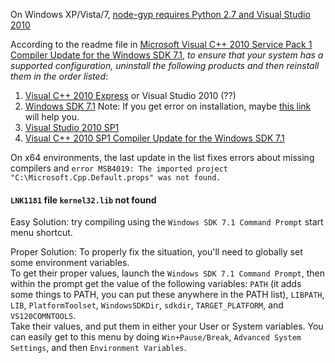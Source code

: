 On Windows XP/Vista/7, [node-gyp requires Python 2.7 and Visual Studio 2010](https://github.com/TooTallNate/node-gyp#installation)

According to the readme file in [Microsoft Visual C++ 2010 Service Pack 1 Compiler Update for the Windows SDK 7.1](http://www.microsoft.com/en-us/download/details.aspx?id=4422), _to ensure that your system has a supported configuration, uninstall the following products and then reinstall them in the order listed_:

1. [Visual C++ 2010 Express](http://www.microsoft.com/visualstudio/eng/downloads#d-2010-express) or Visual Studio 2010 (??)
1. [Windows SDK 7.1](http://www.microsoft.com/en-us/download/details.aspx?id=8279) Note: If you get error on installation, maybe [this link ](http://stackoverflow.com/questions/1901279/windows-7-sdk-installation-failure) will help you.
1. [Visual Studio 2010 SP1](http://www.microsoft.com/en-us/download/details.aspx?id=23691)
1. [Visual C++ 2010 SP1 Compiler Update for the Windows SDK 7.1](http://www.microsoft.com/en-us/download/details.aspx?id=4422)

On x64 environments, the last update in the list fixes errors about missing compilers and `error MSB4019: The imported project "C:\Microsoft.Cpp.Default.props" was not found.`


#### `LNK1181` file `kernel32.lib` not found
Easy Solution: try compiling using the `Windows SDK 7.1 Command Prompt` start menu shortcut.

Proper Solution: To properly fix the situation, you'll need to globally set some environment variables.  
To get their proper values, launch the `Windows SDK 7.1 Command Prompt`, then within the prompt get the value of the following variables: `PATH` (it adds some things to PATH, you can put these anywhere in the PATH list), `LIBPATH`, `LIB`, `PlatformToolset`, `WindowsSDKDir`, `sdkdir`, `TARGET_PLATFORM`, and `VS120COMNTOOLS`.  
Take their values, and put them in either your User or System variables. You can easily get to this menu by doing `Win+Pause/Break`, `Advanced System Settings`, and then `Environment Variables`.